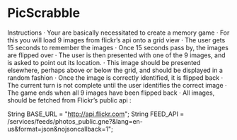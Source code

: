 # PicScrabble
 Instructions
·  Your are basically necessitated to create a memory game
·  For this you will load 9 images from flickr’s api onto a grid view
·  The user gets 15 seconds to remember the images
·  Once 15 seconds pass by, the images are flipped over
·  The user is then presented with one of the 9 images, and is asked to point out its location.
·  This image should be presented elsewhere, perhaps above or below the grid, and should be displayed in a random fashion
·  Once the image is correctly identified, it is flipped back
·  The current turn is not complete until the user identifies the correct image
·  The game ends when all 9 images have been flipped back
·  All images, should be fetched from Flickr’s public api : 
	
  String BASE_URL = "http://api.flickr.com";
  String FEED_API = /services/feeds/photos_public.gne?&lang=en-us&format=json&nojsoncallback=1";
